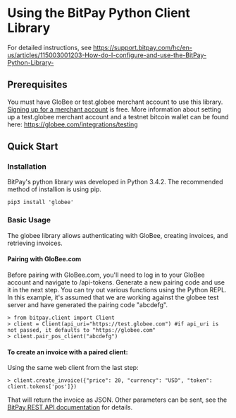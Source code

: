 # Using the BitPay Python Client Library

For detailed instructions, see https://support.bitpay.com/hc/en-us/articles/115003001203-How-do-I-configure-and-use-the-BitPay-Python-Library-


## Prerequisites
You must have GloBee or test.globee merchant account to use this library. [Signing up for a merchant account](https://globee.com/register) is free.
More information about setting up a test.globee merchant account and a testnet bitcoin wallet can be found here: https://globee.com/integrations/testing

## Quick Start
### Installation

BitPay's python library was developed in Python 3.4.2. The recommended method of installion is using pip.

`pip3 install 'globee'`

### Basic Usage

The globee library allows authenticating with GloBee, creating invoices, and retrieving invoices.
  
#### Pairing with GloBee.com

Before pairing with GloBee.com, you'll need to log in to your GloBee account and navigate to /api-tokens. Generate a new pairing code and use it in the next step. You can try out various functions using the Python REPL. In this example, it's assumed that we are working against the globee test server and have generated the pairing code "abcdefg".

    > from bitpay.client import Client
    > client = Client(api_uri="https://test.globee.com") #if api_uri is not passed, it defaults to "https://globee.com"
    > client.pair_pos_client("abcdefg")

#### To create an invoice with a paired client:

Using the same web client from the last step:

    > client.create_invoice({"price": 20, "currency": "USD", "token": client.tokens['pos']})

That will return the invoice as JSON. Other parameters can be sent, see the [BitPay REST API documentation](https://globee.com/api-docs#resource-Invoices) for details.

